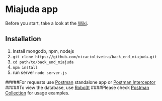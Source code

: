 # Miajuda app
  
Before you start, take a look at the [Wiki](https://github.com/nicacioliveira/back_end_miajuda/wiki).

## Installation
  1. Install mongodb, npm, nodejs
  2. `git clone https://github.com/nicacioliveira/back_end_miajuda.git`
  3. `cd path/to/back_end_miajuda`
  4. `npm install`
  5. run server `node server.js`
  
  #####For requests use [Postman](https://www.getpostman.com/) standalone app or [Postman Interceptor](https://chrome.google.com/webstore/detail/postman-interceptor/aicmkgpgakddgnaphhhpliifpcfhicfo?utm_source=chrome-ntp-icon)
  #####To view the database, use [Robo3t](https://robomongo.org/download)
  ####Please check [Postman Collection](https://www.getpostman.com/collections/c9298c5800cde599af9f) for usage examples.